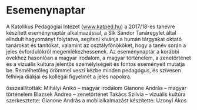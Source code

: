 # Esemenynaptar

A Katolikus Pedagógiai Intézet (www.katped.hu) a 2017/18-es tanévre készített
eseménynaptár alkalmazással, a Sík Sándor Tanáregylet által elindult hagyományt folytatva,
segíteni kívánja a humán tárgyakat oktató tanárokat és tanítókat, valamint az
osztályfőnököket, hogy a tanév során a jeles évfordulókról megemlékezhessenek. Az
eseménynaptár a korábbi évekhez hasonlóan a magyar irodalom, a magyar történelem, a
zenetörténet és a vizuális kultúra jelentős személyiségeit és fontos eseményeit mutatja be.
Remélhetőleg örömmel veszi kézbe minden pedagógus, és szívesen felhívja diákjai és
kollégái figyelmét a jeles napokra.

összeállították:
Mihályi Anikó – magyar irodalom
Gianone András – magyar történelem
Blazsek Andrea – zenetörténet
Takács Szilvia – vizuális kultúra
szerkesztette: Gianone András
a mobilalkalmazást készítette: Uzonyi Ákos
